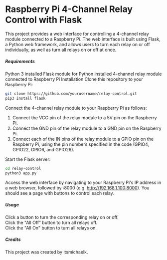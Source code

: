 # Raspberry Pi 4-Channel Relay Control with Flask

This project provides a web interface for controlling a 4-channel relay module connected to a Raspberry Pi. The web interface is built using Flask, a Python web framework, and allows users to turn each relay on or off individually, as well as turn all relays on or off at once.

##### Requirements
Python 3 installed
Flask module for Python installed
4-channel relay module connected to Raspberry Pi
Installation
Clone this repository to your Raspberry Pi:

```bash
git clone https://github.com/yourusername/relay-control.git
pip3 install flask
```

Connect the 4-channel relay module to your Raspberry Pi as follows:

1. Connect the VCC pin of the relay module to a 5V pin on the Raspberry Pi.
2. Connect the GND pin of the relay module to a GND pin on the Raspberry Pi.
3. Connect each of the IN pins of the relay module to a GPIO pin on the Raspberry Pi, using the pin numbers specified in the code (GPIO4, GPIO22, GPIO6, and GPIO26).


Start the Flask server:
```bash
cd relay-control
python3 app.py
````

Access the web interface by navigating to your Raspberry Pi's IP address in a web browser, followed by :8000 (e.g. http://192.168.1.100:8000).
You should see a page with buttons to control each relay.

##### Usage
Click a button to turn the corresponding relay on or off.<br>
Click the "All Off" button to turn all relays off.<br>
Click the "All On" button to turn all relays on.<br>

##### Credits
This project was created by itsmichaelk.
